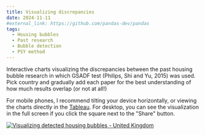 ```yaml
---
title: Visualizing discrepancies
date: 2024-11-11
#external_link: https://github.com/pandas-dev/pandas
tags:
  - Housing bubbles
  - Past research
  - Bubble detection
  - PSY method
---
```


Interactive charts visualizing the discrepancies between the past housing bubble research in which GSADF test (Philips, Shi and Yu, 2015) was used. Pick country and gradually add each paper for the best understanding of how much results overlap (or not at all!)

For mobile phones, I recommend tilting your device horizontally, or viewing the charts directly in the [Tableau](https://public.tableau.com/shared/6CFY7MWQT?:display_count=n&:origin=viz_share_link). For desktop, you can see the visualization in the full screen if you click the square next to the "Share" button.

<div class="tableauPlaceholder" id="viz1735517132628" style="width: 100%; height: auto; max-width: 1200px; min-width: 600px; margin: 0 auto;">
    <noscript>
        <a href="https://public.tableau.com/shared/6CFY7MWQT?:display_count=n&:origin=viz_share_link">
            <img alt="Visualizing detected housing bubbles - United Kingdom" 
                 src="https://public.tableau.com/static/images/HS/HSQ356B5K/1_rss.png" style="border: none;" />
        </a>
    </noscript>
    <object class="tableauViz" style="display: none;">
        <param name="host_url" value="https%3A%2F%2Fpublic.tableau.com%2F" />
        <param name="embed_code_version" value="3" />
        <param name="path" value="shared/HSQ356B5K" />
        <param name="toolbar" value="yes" />
        <param name="static_image" value="https://public.tableau.com/static/images/HS/HSQ356B5K/1.png" />
        <param name="animate_transition" value="yes" />
        <param name="display_static_image" value="yes" />
        <param name="display_spinner" value="yes" />
        <param name="display_overlay" value="yes" />
        <param name="display_count" value="yes" />
        <param name="language" value="en-US" />
    </object>
</div>
<script type="text/javascript">
    var divElement = document.getElementById('viz1735517132628');
    var vizElement = divElement.getElementsByTagName('object')[0];
    if (window.innerWidth <= 600) {
        // Mobile optimization
        vizElement.style.width = '100%';
        vizElement.style.height = '500px';
    } else {
        // Desktop optimization
        vizElement.style.width = '100%';
        vizElement.style.height = (divElement.offsetWidth * 0.6) + 'px'; // Better scaling
    }
    var scriptElement = document.createElement('script');
    scriptElement.src = 'https://public.tableau.com/javascripts/api/viz_v1.js';
    vizElement.parentNode.insertBefore(scriptElement, vizElement);
</script>

